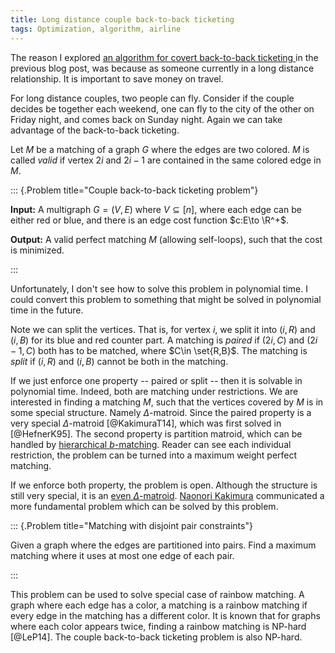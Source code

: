 ```yaml
---
title: Long distance couple back-to-back ticketing
tags: Optimization, algorithm, airline
---
```


The reason I explored [an algorithm for covert back-to-back ticketing ](https://chaoxu.prof/posts/2019-06-15-covert-back-to-back-ticketing.html) in the previous blog post, was because as someone currently in a long distance relationship. It is important to save money on travel. 

For long distance couples, two people can fly. Consider if the couple decides be together each weekend, one can fly to the city of the other on Friday night, and comes back on Sunday night. Again we can take advantage of the back-to-back ticketing.

Let $M$ be a matching of a graph $G$ where the edges are two colored. $M$ is called _valid_ if vertex $2i$ and $2i-1$ are contained in the same colored edge in $M$. 

::: {.Problem title="Couple back-to-back ticketing problem"}
 
**Input:** A multigraph $G=(V,E)$ where $V\subseteq [n]$, where each edge can be either red or blue, and there is an edge cost function $c:E\to \R^+$. 
    
**Output:** A valid perfect matching $M$ (allowing self-loops), such that the cost is minimized. 

:::

Unfortunately, I don't see how to solve this problem in polynomial time. I could convert this problem to something that might be solved in polynomial time in the future.

Note we can split the vertices. That is, for vertex $i$, we split it into $(i,R)$ and $(i,B)$ for its blue and red counter part. A matching is _paired_ if $(2i,C)$ and $(2i-1,C)$ both has to be matched, where $C\in \set{R,B}$. The matching is _split_ if $(i,R)$ and $(i,B)$ cannot be both in the matching.

If we just enforce one property -- paired or split -- then it is solvable in polynomial time. 
Indeed, both are matching under restrictions. We are interested in finding a matching $M$, such that the vertices covered by $M$ is in some special structure. Namely $\Delta$-matroid. 
Since the paired property is a very special $\Delta$-matroid [@KakimuraT14], which was first solved in [@HefnerK95]. The second property is partition matroid, which can be handled by [hierarchical $b$-matching](/posts/2019-04-27-maximum-weight-hierarchical-b-matching.html). Reader can see each individual restriction, the problem can be turned into a maximum weight perfect matching. 

If we enforce both property, the problem is open. Although the structure is still very special, it is an [even $\Delta$-matroid](https://en.wikipedia.org/wiki/Delta-matroid).
[Naonori Kakimura](http://www.math.keio.ac.jp/~kakimura/) communicated a more fundamental problem which can be solved by this problem.

::: {.Problem title="Matching with disjoint pair constraints"}

Given a graph where the edges are partitioned into pairs. Find a maximum matching where it uses at most one edge of each pair. 

:::

This problem can be used to solve special case of rainbow matching. A graph where each edge has a color, a matching is a rainbow matching if every edge in the matching has a different color. It is known that for graphs where each color appears twice, finding a rainbow matching is NP-hard [@LeP14]. The couple back-to-back ticketing problem is also NP-hard. 